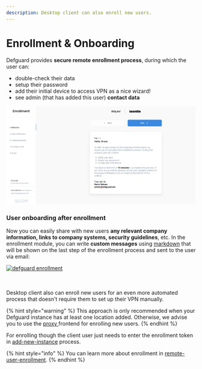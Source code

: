 ```yaml
---
description: Desktop client can also enroll new users.
---
```


# Enrollment & Onboarding

Defguard provides **secure remote enrollment process**, during which the user can:

* double-check their data
* setup their password
* add their initial device to access VPN as a nice wizard!
* see admin (that has added this user) **contact data**

[![defguard enrollment](https://github.com/DefGuard/docs/raw/docs/releases/0.7/enrollment.png?raw=true)](../releases/0.7/enrollment.png)



### User onboarding after enrollment

Now you can easily share with new users **any relevant company information, links to company systems, security guidelines**, etc. In the enrollment module, you can write **custom messages** using [markdown](https://spec.commonmark.org/0.30/) that will be shown on the last step of the enrollment process and sent to the user via email:

[![defguard enrollment](https://github.com/DefGuard/docs/raw/docs/releases/0.7/enrollment\_msg.png?raw=true)](../releases/0.7/enrollment\_msg.png)

\
\
Desktop client also can enroll new users for an even more automated process that doesn't require them to set up their VPN manually.

{% hint style="warning" %}
This approach is only recommended when your Defguard instance has at least one location added. Otherwise, we advise you to use the [proxy ](https://github.com/DefGuard/proxy)frontend for enrolling new users.
{% endhint %}

For enrolling though the client user just needs to enter the enrollment token in [add-new-instance](configuring-vpn/add-new-instance/ "mention") process.

{% hint style="info" %}
You can learn more about enrollment in [remote-user-enrollment](../admin-and-features/remote-user-enrollment/ "mention").
{% endhint %}
